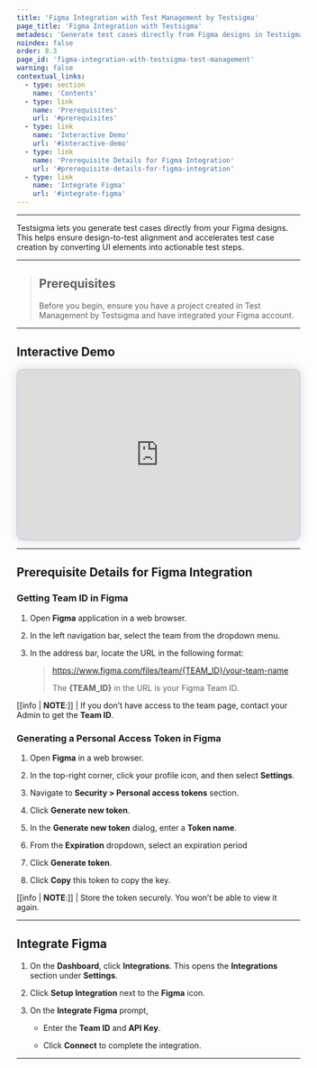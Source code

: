 ```yaml
---
title: 'Figma Integration with Test Management by Testsigma'
page_title: 'Figma Integration with Testsigma'
metadesc: 'Generate test cases directly from Figma designs in Testsigma | Ensure design-to-test alignment and accelerate test creation by converting UI elements into test steps'
noindex: false
order: 8.3
page_id: 'figma-integration-with-testsigma-test-management'
warning: false
contextual_links:
  - type: section
    name: 'Contents'
  - type: link
    name: 'Prerequisites'
    url: '#prerequisites'
  - type: link
    name: 'Interactive Demo'
    url: '#interactive-demo'
  - type: link
    name: 'Prerequisite Details for Figma Integration'
    url: '#prerequisite-details-for-figma-integration'
  - type: link
    name: 'Integrate Figma'
    url: '#integrate-figma'
---
```


---

Testsigma lets you generate test cases directly from your Figma designs. This helps ensure design-to-test alignment and accelerates test case creation by converting UI elements into actionable test steps.

---

> ## **Prerequisites**
>
> Before you begin, ensure you have a project created in Test Management by Testsigma and have integrated your Figma account.

---

## **Interactive Demo**

<div>
  <script async src="https://js.storylane.io/js/v2/storylane.js"></script>
  <div class="sl-embed" style="position:relative;padding-bottom:calc(55.44% + 25px);width:100%;height:0;transform:scale(1)">
    <iframe loading="lazy" class="sl-demo" src="https://app.storylane.io/demo/xygzz9kvaxat?embed=inline" name="sl-embed" allow="fullscreen" allowfullscreen style="position:absolute;top:0;left:0;width:100%!important;height:100%!important;border:1px solid rgba(63,95,172,0.35);box-shadow: 0px 0px 18px rgba(26, 19, 72, 0.15);border-radius:10px;box-sizing:border-box;"></iframe>
  </div>
</div>

---

## **Prerequisite Details for Figma Integration**

### **Getting Team ID in Figma**

1. Open **Figma** application in a web browser.

2. In the left navigation bar, select the team from the dropdown menu.

3. In the address bar, locate the URL in the following format:

   > https://www.figma.com/files/team/{TEAM_ID}/your-team-name
   >
   > The **{TEAM_ID}** in the URL is your Figma Team ID.

[[info | **NOTE**:]]
| If you don’t have access to the team page, contact your Admin to get the **Team ID**.

### **Generating a Personal Access Token in Figma**

1. Open **Figma** in a web browser.

2. In the top-right corner, click your profile icon, and then select **Settings**.

3. Navigate to **Security > Personal access tokens** section.

4. Click **Generate new token**.

5. In the **Generate new token** dialog, enter a **Token name**.

6. From the **Expiration** dropdown, select an expiration period

7. Click **Generate token**.

8. Click **Copy** this token to copy the key.

[[info | **NOTE**:]]
| Store the token securely. You won’t be able to view it again.

---

## **Integrate Figma**

1. On the **Dashboard**, click **Integrations**. This opens the **Integrations** section under **Settings**.

2. Click **Setup Integration** next to the **Figma** icon.

3. On the **Integrate Figma** prompt,

   - Enter the **Team ID** and **API Key**.

   - Click **Connect** to complete the integration.

---
